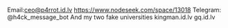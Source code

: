 Email:ceo@p4rrot.id.lv
https://www.nodeseek.com/space/13018
Telegram: @h4ck_message_bot
And my two fake universities
kingman.id.lv  gq.id.lv
